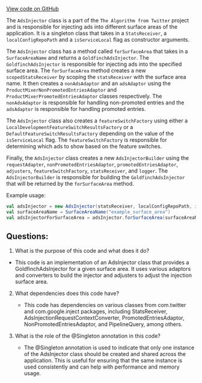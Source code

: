 [View code on GitHub](https://github.com/misbahsy/the-algorithm/product-mixer/component-library/src/main/scala/com/twitter/product_mixer/component_library/selector/ads/AdsInjector.scala)

The `AdsInjector` class is a part of the `The Algorithm from Twitter` project and is responsible for injecting ads into different surface areas of the application. It is a singleton class that takes in a `StatsReceiver`, a `localConfigRepoPath` and a `isServiceLocal` flag as constructor arguments. 

The `AdsInjector` class has a method called `forSurfaceArea` that takes in a `SurfaceAreaName` and returns a `GoldfinchAdsInjector`. The `GoldfinchAdsInjector` is responsible for injecting ads into the specified surface area. The `forSurfaceArea` method creates a new `scopedStatsReceiver` by scoping the `statsReceiver` with the surface area name. It then creates a `nonAdsAdaptor` and an `adsAdaptor` using the `ProductMixerNonPromotedEntriesAdaptor` and `ProductMixerPromotedEntriesAdaptor` classes respectively. The `nonAdsAdaptor` is responsible for handling non-promoted entries and the `adsAdaptor` is responsible for handling promoted entries. 

The `AdsInjector` class also creates a `featureSwitchFactory` using either a `LocalDevelopmentFeatureSwitchResultsFactory` or a `DefaultFeatureSwitchResultsFactory` depending on the value of the `isServiceLocal` flag. The `featureSwitchFactory` is responsible for determining which ads to show based on the feature switches. 

Finally, the `AdsInjector` class creates a new `AdsInjectorBuilder` using the `requestAdapter`, `nonPromotedEntriesAdaptor`, `promotedEntriesAdaptor`, `adjusters`, `featureSwitchFactory`, `statsReceiver`, and `logger`. The `AdsInjectorBuilder` is responsible for building the `GoldfinchAdsInjector` that will be returned by the `forSurfaceArea` method.

Example usage:
```scala
val adsInjector = new AdsInjector(statsReceiver, localConfigRepoPath, isServiceLocal)
val surfaceAreaName = SurfaceAreaName("example_surface_area")
val adsInjectorForSurfaceArea = adsInjector.forSurfaceArea(surfaceAreaName)
```
## Questions: 
 1. What is the purpose of this code and what does it do?
   - This code is an implementation of an AdsInjector class that provides a GoldfinchAdsInjector for a given surface area. It uses various adaptors and converters to build the injector and adjusters to adjust the injection surface area.
   
2. What dependencies does this code have?
   - This code has dependencies on various classes from com.twitter and com.google.inject packages, including StatsReceiver, AdsInjectionRequestContextConverter, PromotedEntriesAdaptor, NonPromotedEntriesAdaptor, and PipelineQuery, among others.

3. What is the role of the @Singleton annotation in this code?
   - The @Singleton annotation is used to indicate that only one instance of the AdsInjector class should be created and shared across the application. This is useful for ensuring that the same instance is used consistently and can help with performance and memory usage.